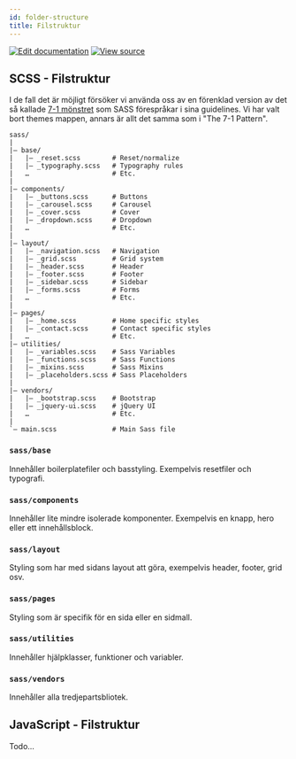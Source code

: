 ```yaml
---
id: folder-structure
title: Filstruktur
---
```


[![Edit documentation](https://img.shields.io/badge/GITHUB-edit%20doc-green.svg)](https://github.com/raket/raket-factory/blob/master/docusaurus/docs/folder-structure.md)
[![View source](https://img.shields.io/badge/GITHUB-view%20source-green.svg)](https://github.com/raket/raket-factory/tree/master/dionysos)


## SCSS - Filstruktur
I de fall det är möjligt försöker vi använda oss av en förenklad version av det så kallade [7-1 mönstret](https://sass-guidelin.es/) som SASS
förespråkar i sina guidelines. Vi har valt bort themes mappen, annars är allt det samma som i "The 7-1 Pattern". 
  
```
sass/
|
|– base/
|   |– _reset.scss        # Reset/normalize
|   |– _typography.scss   # Typography rules
|   …                     # Etc.
|
|– components/
|   |– _buttons.scss      # Buttons
|   |– _carousel.scss     # Carousel
|   |– _cover.scss        # Cover
|   |– _dropdown.scss     # Dropdown
|   …                     # Etc.
|
|– layout/
|   |– _navigation.scss   # Navigation
|   |– _grid.scss         # Grid system
|   |– _header.scss       # Header
|   |– _footer.scss       # Footer
|   |– _sidebar.scss      # Sidebar
|   |– _forms.scss        # Forms
|   …                     # Etc.
|
|– pages/
|   |– _home.scss         # Home specific styles
|   |– _contact.scss      # Contact specific styles
|   …                     # Etc.
|– utilities/
|   |– _variables.scss    # Sass Variables
|   |– _functions.scss    # Sass Functions
|   |– _mixins.scss       # Sass Mixins
|   |– _placeholders.scss # Sass Placeholders
|
|– vendors/
|   |– _bootstrap.scss    # Bootstrap
|   |– _jquery-ui.scss    # jQuery UI
|   …                     # Etc.
|
`– main.scss              # Main Sass file

```

### `sass/base`
Innehåller boilerplatefiler och basstyling. Exempelvis resetfiler och typografi.  
### `sass/components`
Innehåller lite mindre isolerade komponenter. Exempelvis en knapp, hero eller ett innehållsblock.
### `sass/layout`
Styling som har med sidans layout att göra, exempelvis header, footer, grid osv.
### `sass/pages`
Styling som är specifik för en sida eller en sidmall.
### `sass/utilities`
Innehåller hjälpklasser, funktioner och variabler.
### `sass/vendors`
Innehåller alla tredjepartsbliotek.

## JavaScript - Filstruktur
Todo...
